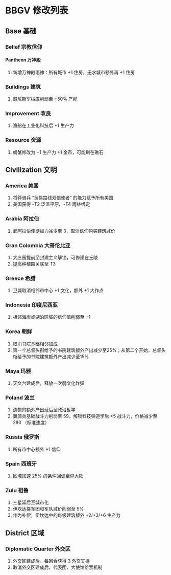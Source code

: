 # BBGV 修改列表

## Base 基础

### Belief 宗教信仰

#### Pantheon 万神殿

1. 新增万神殿雨神：所有城市 +1 住房，无水城市额外再 +1 住房

### Buildings 建筑

1. 威尼斯军械库削弱至 +50% 产能

### Improvement 改良

1. 渔船在工业化科技后 +1 生产力

### Resource 资源

1. 螃蟹修改为 +1 生产力 +1 金币，可能刷在礁石

## Civilization 文明

### America 美国

1. 将莽骑兵 “贸易路线双倍使者” 的能力赋予所有美国
2. 美国获得 -T2 泛滥平原、-T4 雨林绑定

### Arabia 阿拉伯

1. 武阿拉伯使徒加力减少至 3，取消信仰购买建筑减价

### Gran Colombia 大哥伦比亚

1. 大庄园提前至封建主义解锁，可修建在丘陵
2. 提高种植园关联至 T3

### Greece 希腊

1. 卫城取消相邻市中心 +1 文化，额外 +1 大作点

### Indonesia 印度尼西亚

1. 相邻海岸或湖泊区域的信仰值削弱至 +1

### Korea 朝鲜

1. 取消书院基础相邻加成
2. 第一个总督头衔给予的书院建筑额外产出减少至25%；从第二个开始，总督头衔给予的书院建筑额外产出减少至15%

### Maya 玛雅

1. 天文台建成后，释放一次弱文化炸弹

### Poland 波兰

1. 遗物的额外产出延后至政治哲学
2. 翼骑兵基础战斗力削弱至 59，解锁科技弹道学后 +5 战斗力，价格减少至 280 （标准速度）

### Russia 俄罗斯

1. 所有市中心额外 +1 信仰

### Spain 西班牙

1. 区域加速 25% 的条件回调至异大陆

### Zulu 祖鲁

1. 三星延后至城市化
2. 伊坎达搓军团和军队减价削弱至 5%
3. 作为补偿，伊坎达中的每级建筑额外 +2/+3/+6 生产力

## District 区域

### Diplomatic Quarter 外交区

1. 外交区建成后，每回合获得 3 外交支持
2. 取消外交区建成后，代表团、大使馆给票机制